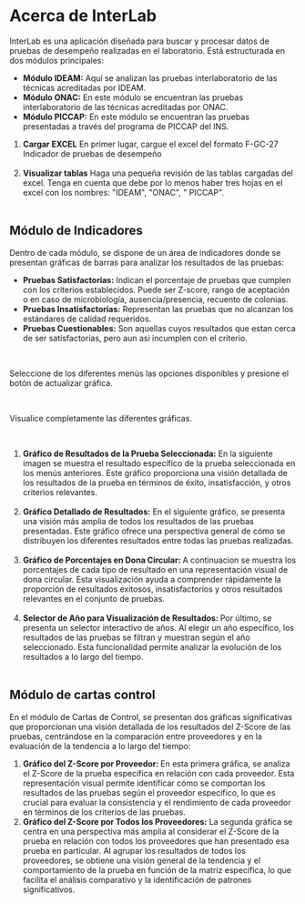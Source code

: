 <!DOCTYPE html>
<html lang="en">
<head>
<meta charset="UTF-8">
<meta name="viewport" content="width=device-width, initial-scale=1.0">

</head>
<body>
<h1>Acerca de InterLab</h1>
<p>InterLab es una aplicación diseñada para buscar y procesar datos de pruebas de desempeño realizadas en el laboratorio. Está estructurada en dos módulos principales:</p>
<ul>
  <li><strong>Módulo IDEAM:</strong> Aquí se analizan las pruebas interlaboratorio de las técnicas acreditadas por IDEAM.</li>
  <li><strong>Módulo ONAC:</strong> En este módulo se encuentran las pruebas interlaboratorio de las técnicas acreditadas por ONAC.</li>
  <li><strong>Módulo PICCAP:</strong> En este módulo se encuentran las pruebas presentadas a través del programa de PICCAP del INS.</li>
</ul>
<ol>
    <li><strong>Cargar EXCEL</strong> En primer lugar, cargue el excel del formato F-GC-27 Indicador de pruebas de desempeño </li>
    <br> 
  <li><strong>Visualizar tablas</strong> Haga una pequeña revisión de las tablas cargadas del excel. Tenga en cuenta que debe por lo menos haber tres hojas en el excel con los nombres: "IDEAM", "ONAC", " PICCAP".</li>
      <br> 
</ol>
<h2>Módulo de Indicadores</h2>

<p>Dentro de cada módulo, se dispone de un área de indicadores donde se presentan gráficas de barras para analizar los resultados de las pruebas:</p>
<ul>
  <li><strong>Pruebas Satisfactorias:</strong> Indican el porcentaje de pruebas que cumplen con los criterios establecidos. Puede ser Z-score, rango de aceptación o en caso de microbiología, ausencia/presencia, recuento de colonias.</li>
  <li><strong>Pruebas Insatisfactorias:</strong> Representan las pruebas que no alcanzan los estándares de calidad requeridos.</li>
  <li><strong>Pruebas Cuestionables:</strong> Son aquellas cuyos resultados que estan cerca de ser satisfactorias, pero aun asi incumplen con el criterio.</li>
</ul>
<br>
<p>Seleccione de los diferentes menús las opciones disponibles y presione el botón de actualizar gráfica.</p>
<br>

<p> Visualice completamente las diferentes gráficas.</p>
<br>
<ol>
    <li><strong>Gráfico de Resultados de la Prueba Seleccionada:</strong> En la siguiente imagen se muestra el resultado específico de la prueba seleccionada en los menús anteriores. Este gráfico proporciona una visión detallada de los resultados de la prueba en términos de éxito, insatisfacción, y otros criterios relevantes. </li>
    <br> 

  <li><strong>Gráfico Detallado de Resultados:</strong> En el siguiente gráfico, se presenta una visión más amplia de todos los resultados de las pruebas presentadas. Este gráfico ofrece una perspectiva general de cómo se distribuyen los diferentes resultados entre todas las pruebas realizadas.</li>
      <br> 
      <li><strong>Gráfico de Porcentajes en Dona Circular: </strong> A continuacion se muestra los porcentajes de cada tipo de resultado en una representación visual de dona circular. Esta visualización ayuda a comprender rápidamente la proporción de resultados exitosos, insatisfactorios y otros resultados relevantes en el conjunto de pruebas.</li>
      <br> 
          <li><strong>Selector de Año para Visualización de Resultados:  </strong> Por último, se presenta un selector interactivo de años. Al elegir un año específico, los resultados de las pruebas se filtran y muestran según el año seleccionado. Esta funcionalidad permite analizar la evolución de los resultados a lo largo del tiempo.</li>
      <br> 
</ol>
<h2>Módulo de cartas control</h2>
<p>
En el módulo de Cartas de Control, se presentan dos gráficas significativas que proporcionan una visión detallada de los resultados del Z-Score de las pruebas, centrándose en la comparación entre proveedores y en la evaluación de la tendencia a lo largo del tiempo:</p>
<ol>
  <li>
    <strong>Gráfico del Z-Score por Proveedor:  </strong>  En esta primera gráfica, se analiza el Z-Score de la prueba específica en relación con cada proveedor. Esta representación visual permite identificar cómo se comportan los resultados de las pruebas según el proveedor específico, lo que es crucial para evaluar la consistencia y el rendimiento de cada proveedor en términos de los criterios de las pruebas. 
  </li>
<li>
    <strong>Gráfico del Z-Score por Todos los Proveedores:</strong>  La segunda gráfica se centra en una perspectiva más amplia al considerar el Z-Score de la prueba en relación con todos los proveedores que han presentado esa prueba en particular. Al agrupar los resultados de todos los proveedores, se obtiene una visión general de la tendencia y el comportamiento de la prueba en función de la matriz específica, lo que facilita el análisis comparativo y la identificación de patrones significativos.
  </li>
  <br>
</ol>



</body>
</html>
